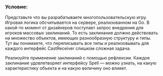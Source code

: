 ### Условие:

Представьте что вы разрабатываете многопользовательскую игру. Игровая логика обсчитывается на сервере, реализованном на Go. В какой-то момент от дизайнеров поступает запрос внедрения для игроков массовых заклинаний. То есть заклинание должно действовать на множество объектов, имеющих разнообразную структуру и типы. Тут вы понимаете, что переписывать все типы и реализовывать для каждого интерфейс CastReceiver слишком сложная задача.

Реализуйте применение заклинаний с помощью рефлексии. Каждое заклинание удовлетворяет интерфейсу Spell — можно узнать, на какую характеристику объекта и на какую величину оно влияет.